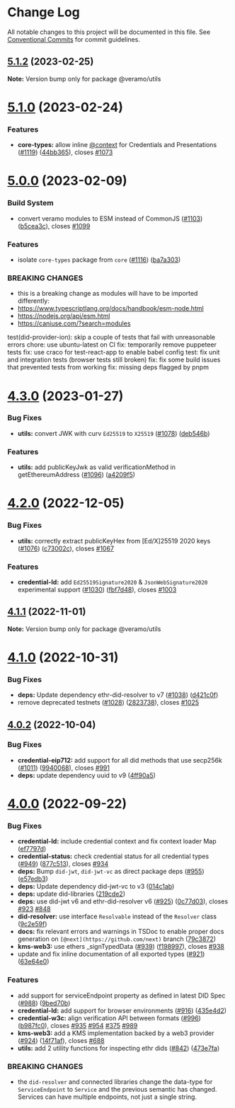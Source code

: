 # Change Log

All notable changes to this project will be documented in this file.
See [Conventional Commits](https://conventionalcommits.org) for commit guidelines.

## [5.1.2](https://github.com/uport-project/veramo/compare/v5.1.1...v5.1.2) (2023-02-25)

**Note:** Version bump only for package @veramo/utils





# [5.1.0](https://github.com/uport-project/veramo/compare/v5.0.0...v5.1.0) (2023-02-24)


### Features

* **core-types:** allow inline [@context](https://github.com/context) for Credentials and Presentations ([#1119](https://github.com/uport-project/veramo/issues/1119)) ([44bb365](https://github.com/uport-project/veramo/commit/44bb36503b635ee1f5431cb4bf28c7a9ba111156)), closes [#1073](https://github.com/uport-project/veramo/issues/1073)





# [5.0.0](https://github.com/uport-project/veramo/compare/v4.3.0...v5.0.0) (2023-02-09)


### Build System

* convert veramo modules to ESM instead of CommonJS ([#1103](https://github.com/uport-project/veramo/issues/1103)) ([b5cea3c](https://github.com/uport-project/veramo/commit/b5cea3c0d80d900a47bd1d9eea68f84b70a35e7b)), closes [#1099](https://github.com/uport-project/veramo/issues/1099)


### Features

* isolate `core-types` package from `core` ([#1116](https://github.com/uport-project/veramo/issues/1116)) ([ba7a303](https://github.com/uport-project/veramo/commit/ba7a303de91cf4cc568a3af1ddf8ca98ed022e9f))


### BREAKING CHANGES

* this is a breaking change as modules will have to be imported differently: 
* https://www.typescriptlang.org/docs/handbook/esm-node.html
* https://nodejs.org/api/esm.html
* https://caniuse.com/?search=modules

test(did-provider-ion): skip a couple of tests that fail with unreasonable errors
chore: use ubuntu-latest on CI
fix: temporarily remove puppeteer tests
fix: use craco for test-react-app to enable babel config
test: fix unit and integration tests (browser tests still broken)
fix: fix some build issues that prevented tests from working
fix: missing deps flagged by pnpm





# [4.3.0](https://github.com/uport-project/veramo/compare/v4.2.0...v4.3.0) (2023-01-27)


### Bug Fixes

* **utils:** convert JWK with curv `Ed25519` to `X25519` ([#1078](https://github.com/uport-project/veramo/issues/1078)) ([deb546b](https://github.com/uport-project/veramo/commit/deb546ba94fa1dc51662adddbe303d63a0e7ce12))


### Features

* **utils:** add publicKeyJwk as valid verificationMethod in getEthereumAddress ([#1096](https://github.com/uport-project/veramo/issues/1096)) ([a4209f5](https://github.com/uport-project/veramo/commit/a4209f5ffc95d9fde6bbdb9df6d16e8d961341f6))





# [4.2.0](https://github.com/uport-project/veramo/compare/v4.1.2...v4.2.0) (2022-12-05)


### Bug Fixes

* **utils:** correctly extract publicKeyHex from [Ed/X]25519 2020 keys ([#1076](https://github.com/uport-project/veramo/issues/1076)) ([c73002c](https://github.com/uport-project/veramo/commit/c73002c97d8c688e343aba65efd4c8e857a96522)), closes [#1067](https://github.com/uport-project/veramo/issues/1067)


### Features

* **credential-ld:** add `Ed25519Signature2020` & `JsonWebSignature2020` experimental support ([#1030](https://github.com/uport-project/veramo/issues/1030)) ([fbf7d48](https://github.com/uport-project/veramo/commit/fbf7d483c3549ec45df84472824395903128d66e)), closes [#1003](https://github.com/uport-project/veramo/issues/1003)





## [4.1.1](https://github.com/uport-project/veramo/compare/v4.1.0...v4.1.1) (2022-11-01)

**Note:** Version bump only for package @veramo/utils





# [4.1.0](https://github.com/uport-project/veramo/compare/v4.0.2...v4.1.0) (2022-10-31)


### Bug Fixes

* **deps:** Update dependency ethr-did-resolver to v7 ([#1038](https://github.com/uport-project/veramo/issues/1038)) ([d421c0f](https://github.com/uport-project/veramo/commit/d421c0f9f5934829df2930e58e98bcfce813ce84))
* remove deprecated testnets ([#1028](https://github.com/uport-project/veramo/issues/1028)) ([2823738](https://github.com/uport-project/veramo/commit/28237383d0cc2eb20bcf8e10562221ea2ab32f94)), closes [#1025](https://github.com/uport-project/veramo/issues/1025)





## [4.0.2](https://github.com/uport-project/veramo/compare/v4.0.1...v4.0.2) (2022-10-04)


### Bug Fixes

* **credential-eip712:** add support for all did methods that use secp256k ([#1011](https://github.com/uport-project/veramo/issues/1011)) ([9940068](https://github.com/uport-project/veramo/commit/99400689dec9ea00131cf914d1999357b716612c)), closes [#991](https://github.com/uport-project/veramo/issues/991)
* **deps:** update dependency uuid to v9 ([4ff90a5](https://github.com/uport-project/veramo/commit/4ff90a58f5993880635f2b39c73edadaf3149066))





# [4.0.0](https://github.com/uport-project/veramo/compare/v3.1.5...v4.0.0) (2022-09-22)


### Bug Fixes

* **credential-ld:** include credential context and fix context loader Map ([ef7797d](https://github.com/uport-project/veramo/commit/ef7797d4c5f20b22e4e39a5ad60a851fa1c4f2ed))
* **credential-status:** check credential status for all credential types ([#949](https://github.com/uport-project/veramo/issues/949)) ([877c513](https://github.com/uport-project/veramo/commit/877c513a5bc253ed30c74ace00ce988197d12a2d)), closes [#934](https://github.com/uport-project/veramo/issues/934)
* **deps:** Bump `did-jwt`, `did-jwt-vc` as direct package deps ([#955](https://github.com/uport-project/veramo/issues/955)) ([e57edb3](https://github.com/uport-project/veramo/commit/e57edb34cfbaee6bba1d944497d688104f32c698))
* **deps:** Update dependency did-jwt-vc to v3 ([014c1ab](https://github.com/uport-project/veramo/commit/014c1ab974647d44d7ef1de0f931625348c4c98b))
* **deps:** update did-libraries ([219cde2](https://github.com/uport-project/veramo/commit/219cde250e8d4f06d7978afcc38a04471342fd21))
* **deps:** use did-jwt v6 and ethr-did-resolver v6 ([#925](https://github.com/uport-project/veramo/issues/925)) ([0c77d03](https://github.com/uport-project/veramo/commit/0c77d03ec5ec9e2091de3f74f67ab86a22cde197)), closes [#923](https://github.com/uport-project/veramo/issues/923) [#848](https://github.com/uport-project/veramo/issues/848)
* **did-resolver:** use interface `Resolvable` instead of the `Resolver` class ([9c2e59f](https://github.com/uport-project/veramo/commit/9c2e59f3f23f808511c6c0e8e440b4d53ba5cb00))
* **docs:** fix relevant errors and warnings in TSDoc to enable proper docs generation on `[@next](https://github.com/next)` branch ([79c3872](https://github.com/uport-project/veramo/commit/79c387230219c92c1951d19b8ddf716308a46c5b))
* **kms-web3:** use ethers _signTypedData ([#939](https://github.com/uport-project/veramo/issues/939)) ([f198997](https://github.com/uport-project/veramo/commit/f198997d08f65b758bd9471bd4cf170ac8620e82)), closes [#938](https://github.com/uport-project/veramo/issues/938)
* update and fix inline documentation of all exported types ([#921](https://github.com/uport-project/veramo/issues/921)) ([63e64e0](https://github.com/uport-project/veramo/commit/63e64e0e2693808c4704dca8cc511dc0bab3f3b1))


### Features

* add support for serviceEndpoint property as defined in latest DID Spec ([#988](https://github.com/uport-project/veramo/issues/988)) ([9bed70b](https://github.com/uport-project/veramo/commit/9bed70ba658aed34a97944e0dee27bca6c81d700))
* **credential-ld:** add support for browser environments ([#916](https://github.com/uport-project/veramo/issues/916)) ([435e4d2](https://github.com/uport-project/veramo/commit/435e4d260b1774f96b182c1a75ab2f1c993f2291))
* **credential-w3c:** align verification API between formats ([#996](https://github.com/uport-project/veramo/issues/996)) ([b987fc0](https://github.com/uport-project/veramo/commit/b987fc0903a31d3bbffb43fef872be4d6c62c2ad)), closes [#935](https://github.com/uport-project/veramo/issues/935) [#954](https://github.com/uport-project/veramo/issues/954) [#375](https://github.com/uport-project/veramo/issues/375) [#989](https://github.com/uport-project/veramo/issues/989)
* **kms-web3:** add a KMS implementation backed by a web3 provider ([#924](https://github.com/uport-project/veramo/issues/924)) ([14f71af](https://github.com/uport-project/veramo/commit/14f71afbb72dca8274790d3b20b518ddfe4f2585)), closes [#688](https://github.com/uport-project/veramo/issues/688)
* **utils:** add 2 utility functions for inspecting ethr dids ([#842](https://github.com/uport-project/veramo/issues/842)) ([473e7fa](https://github.com/uport-project/veramo/commit/473e7fa08e33b3fb643bcc11cd1e3f6094099d7d))


### BREAKING CHANGES

* the `did-resolver` and connected libraries change the data-type for `ServiceEndpoint` to `Service` and the previous semantic has changed. Services can have multiple endpoints, not just a single string.
